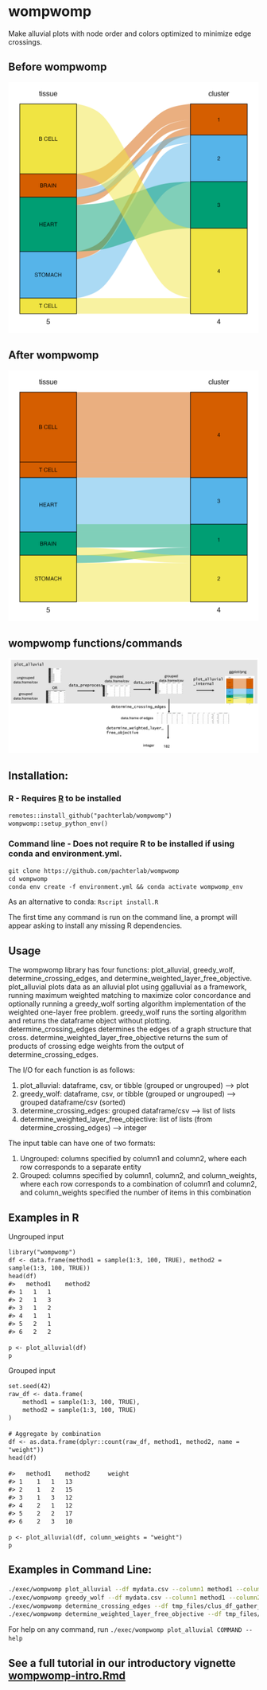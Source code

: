 # wompwomp
Make alluvial plots with node order and colors optimized to minimize edge crossings.

## Before wompwomp
![alt text](https://github.com/pachterlab/wompwomp/blob/main/figures/wompwomp_unsorted.png)

## After wompwomp
![alt text](https://github.com/pachterlab/wompwomp/blob/main/figures/wompwomp_NN.png)

## wompwomp functions/commands
![alt text](https://github.com/pachterlab/wompwomp/blob/main/figures/schematic.png)


## Installation:
### R - Requires [R](https://www.r-project.org/) to be installed
```
remotes::install_github("pachterlab/wompwomp")
wompwomp::setup_python_env()
```

### Command line - Does not require R to be installed if using conda and environment.yml.
```
git clone https://github.com/pachterlab/wompwomp
cd wompwomp
conda env create -f environment.yml && conda activate wompwomp_env
```
As an alternative to conda: `Rscript install.R`

The first time any command is run on the command line, a prompt will appear asking to install any missing R dependencies.


## Usage
The wompwomp library has four functions: plot_alluvial, greedy_wolf, determine_crossing_edges, and determine_weighted_layer_free_objective. plot_alluvial plots data as an alluvial plot using ggalluvial as a framework, running maximum weighted matching to maximize color concordance and optionally running a greedy_wolf sorting algorithm implementation of the weighted one-layer free problem. greedy_wolf runs the sorting algorithm and returns the dataframe object without plotting. determine_crossing_edges determines the edges of a graph structure that cross. determine_weighted_layer_free_objective returns the sum of products of crossing edge weights from the output of determine_crossing_edges.

The I/O for each function is as follows:

1. plot_alluvial: dataframe, csv, or tibble (grouped or ungrouped) --> plot
1. greedy_wolf: dataframe, csv, or tibble (grouped or ungrouped) --> grouped dataframe/csv (sorted)
1. determine_crossing_edges: grouped dataframe/csv --> list of lists
1. determine_weighted_layer_free_objective: list of lists (from determine_crossing_edges) --> integer

The input table can have one of two formats: 
1) Ungrouped: columns specified by column1 and column2, where each row corresponds to a separate entity
2) Grouped: columns specified by column1, column2, and column_weights, where each row corresponds to a combination of column1 and column2, and column_weights specified the number of items in this combination

## Examples in R
Ungrouped input
```
library("wompwomp")
df <- data.frame(method1 = sample(1:3, 100, TRUE), method2 = sample(1:3, 100, TRUE))
head(df)
#>   method1    method2
#> 1   1   1
#> 2   1   3
#> 3   1   2
#> 4   1   1
#> 5   2   1
#> 6   2   2

p <- plot_alluvial(df)
p
```

Grouped input
```
set.seed(42)
raw_df <- data.frame(
    method1 = sample(1:3, 100, TRUE),
    method2 = sample(1:3, 100, TRUE)
)

# Aggregate by combination
df <- as.data.frame(dplyr::count(raw_df, method1, method2, name = "weight"))
head(df)

#>   method1    method2     weight
#> 1	1	1	13	
#> 2	1	2	15	
#> 3	1	3	12	
#> 4	2	1	12	
#> 5	2	2	17	
#> 6	2	3	10	

p <- plot_alluvial(df, column_weights = "weight")
p
```



## Examples in Command Line:
```bash
./exec/wompwomp plot_alluvial --df mydata.csv --column1 method1 --column2 method2
./exec/wompwomp greedy_wolf --df mydata.csv --column1 method1 --column2 method2
./exec/wompwomp determine_crossing_edges --df tmp_files/clus_df_gather_new2.csv --column1 tissue --column2 leiden --output_df_path tmp_files/crossing.csv
./exec/wompwomp determine_weighted_layer_free_objective --df tmp_files/crossing.csv
```


For help on any command, run 
`./exec/wompwomp plot_alluvial COMMAND --help`

## See a full tutorial in our introductory vignette [wompwomp-intro.Rmd](vignettes/wompwomp-intro.Rmd)
